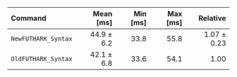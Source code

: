 | Command | Mean [ms] | Min [ms] | Max [ms] | Relative |
|:---|---:|---:|---:|---:|
| `NewFUTHARK_Syntax` | 44.9 ± 6.2 | 33.8 | 55.8 | 1.07 ± 0.23 |
| `OldFUTHARK_Syntax` | 42.1 ± 6.8 | 33.6 | 54.1 | 1.00 |
